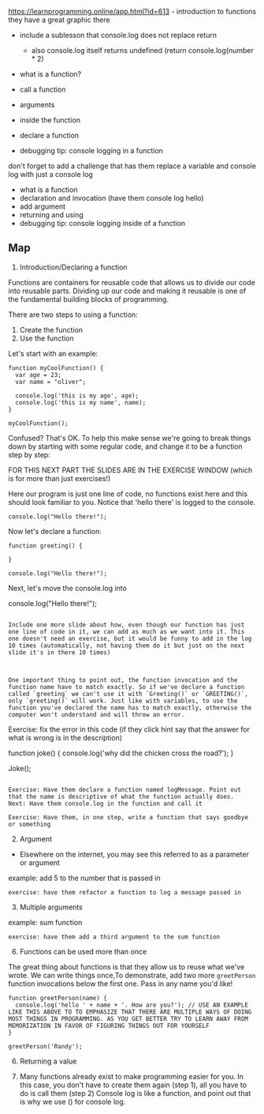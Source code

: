 https://learnprogramming.online/app.html?id=613 - introduction to functions
they have a great graphic there

- include a sublesson that console.log does not replace return

  - also console.log itself returns undefined (return console.log(number \* 2)

- what is a function?
- call a function
- arguments
- inside the function
- declare a function
- debugging tip: console logging in a function

don't forget to add a challenge that has them replace a variable and console log with just a console log

- what is a function
- declaration and invocation (have them console log hello)
- add argument
- returning and using
- debugging tip: console logging inside of a function

## Map

1. Introduction/Declaring a function

Functions are containers for reusable code that allows us to divide our code into reusable parts. Dividing up our code and making it reusable is one of the fundamental building blocks of programming.

There are two steps to using a function:

1. Create the function
2. Use the function

Let's start with an example:

```
function myCoolFunction() {
  var age = 23;
  var name = "oliver";

  console.log('this is my age', age);
  console.log('this is my name', name);
}

myCoolFunction();
```

Confused? That's OK. To help this make sense we're going to break things down by starting with some regular code, and change it to be a function step by step:

FOR THIS NEXT PART THE SLIDES ARE IN THE EXERCISE WINDOW (which is for more than just exercises!)

Here our program is just one line of code, no functions exist here and this should look familiar to you. Notice that 'hello there' is logged to the console.

```
console.log("Hello there!");
```

Now let's declare a function:

```
function greeting() {

}

console.log("Hello there!");
```

Next, let's move the console.log into

console.log("Hello there!");

```

Include one more slide about how, even though our function has just one line of code in it, we can add as much as we want into it. This one doesn't need an exercise, but it would be funny to add in the log 10 times (automatically, not having them do it but just on the next slide it's in there 10 times)



One important thing to point out, the function invocation and the function name have to match exactly. So if we've declare a function called `greeting` we can't use it with `Greeting()` or `GREETING()`, only `greeting()` will work. Just like with variables, to use the function you've declared the name has to match exactly, otherwise the computer won't understand and will throw an error.

```

Exercise: fix the error in this code (if they click hint say that the answer for what is wrong is in the description)

function joke() {
console.log('why did the chicken cross the road?');
}

Joke();

```

Exercise: Have them declare a function named logMessage. Point out that the name is descriptive of what the function actually does.
Next: Have them console.log in the function and call it

Exercise: Have them, in one step, write a function that says goodbye or something

```

2. Argument

- Elsewhere on the internet, you may see this referred to as a parameter or argument

example: add 5 to the number that is passed in

```
exercise: have them refactor a function to log a message passed in
```

3. Multiple arguments

example: sum function

```
exercise: have them add a third argument to the sum function
```

6. Functions can be used more than once

The great thing about functions is that they allow us to reuse what we've wrote. We can write things once,To demonstrate, add two more `greetPerson` function invocations below the first one. Pass in any name you'd like!

```
function greetPerson(name) {
  console.log('hello ' + name + '. How are you?'); // USE AN EXAMPLE LIKE THIS ABOVE TO TO EMPHASIZE THAT THERE ARE MULTIPLE WAYS OF DOING MOST THINGS IN PROGRAMMING. AS YOU GET BETTER TRY TO LEARN AWAY FROM MEMORIZATION IN FAVOR OF FIGURING THINGS OUT FOR YOURSELF
}

greetPerson('Randy');

```

6. Returning a value

7. Many functions already exist to make programming easier for you. In this case, you don't have to create them again (step 1), all you have to do is call them (step 2) Console log is like a function, and point out that is why we use () for console log.

```

```
